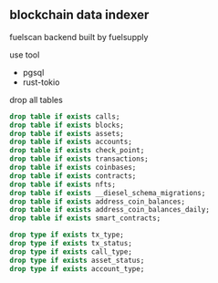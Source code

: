 ## blockchain data indexer


fuelscan backend built by fuelsupply


use tool

- pgsql
- rust-tokio




drop all tables 
```sql
drop table if exists calls;
drop table if exists blocks;
drop table if exists assets;
drop table if exists accounts;
drop table if exists check_point;
drop table if exists transactions;
drop table if exists coinbases;
drop table if exists contracts;
drop table if exists nfts;
drop table if exists __diesel_schema_migrations;
drop table if exists address_coin_balances;
drop table if exists address_coin_balances_daily;
drop table if exists smart_contracts;

drop type if exists tx_type;
drop type if exists tx_status;
drop type if exists call_type;
drop type if exists asset_status;
drop type if exists account_type;
```
